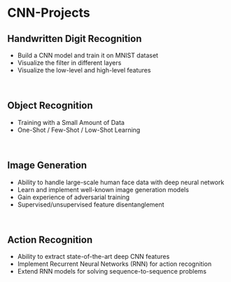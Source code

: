 # CNN-Projects

<h2>Handwritten Digit Recognition</h2>
<ul>
  <li>Build a CNN model and train it on MNIST dataset</li>
  <li>Visualize the filter in different layers</li>
  <li>Visualize the low-level and high-level features</li>
</ul>
</br>

<h2>Object Recognition</h2>
<ul>
  <li>Training with a Small Amount of Data</li>
  <li>One-Shot / Few-Shot / Low-Shot Learning</li>
</ul>
</br>

<h2>Image Generation</h2>
<ul>
  <li>Ability to handle large-scale human face data with deep neural network</li>
  <li>Learn and implement well-known image generation models</li>
  <li>Gain experience of adversarial training</li>
  <li>Supervised/unsupervised feature disentanglement</li>
</ul>
</br>

<h2>Action Recognition</h2>
<ul>
  <li>Ability to extract state-of-the-art deep CNN features</li>
  <li>Implement Recurrent Neural Networks (RNN) for action recognition</li>
  <li>Extend RNN models for solving sequence-to-sequence problems</li>
</ul>
